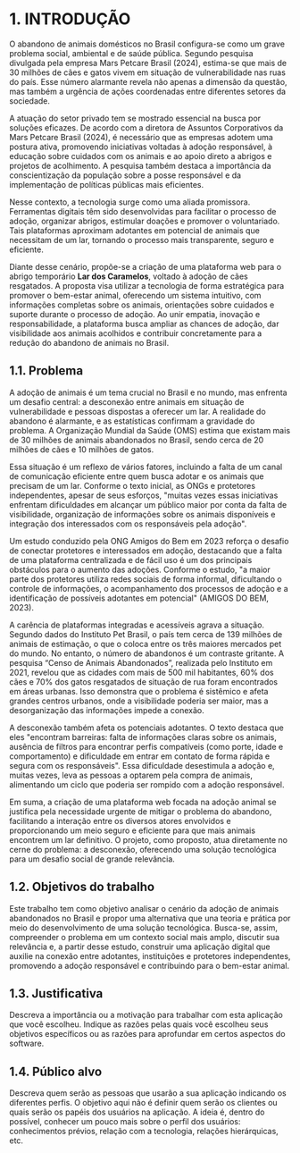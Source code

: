 # 1. INTRODUÇÃO

   O abandono de animais domésticos no Brasil configura-se como um grave problema social, ambiental e de saúde pública. Segundo pesquisa divulgada pela empresa Mars Petcare Brasil (2024), estima-se que mais de 30 milhões de cães e gatos vivem em situação de vulnerabilidade nas ruas do país. Esse número alarmante revela não apenas a dimensão da questão, mas também a urgência de ações coordenadas entre diferentes setores da sociedade.

   A atuação do setor privado tem se mostrado essencial na busca por soluções eficazes. De acordo com a diretora de Assuntos Corporativos da Mars Petcare Brasil (2024), é necessário que as empresas adotem uma postura ativa, promovendo iniciativas voltadas à adoção responsável, à educação sobre cuidados com os animais e ao apoio direto a abrigos e projetos de acolhimento. A pesquisa também destaca a importância da conscientização da população sobre a posse responsável e da implementação de políticas públicas mais eficientes.

   Nesse contexto, a tecnologia surge como uma aliada promissora. Ferramentas digitais têm sido desenvolvidas para facilitar o processo de adoção, organizar abrigos, estimular doações e promover o voluntariado. Tais plataformas aproximam adotantes em potencial de animais que necessitam de um lar, tornando o processo mais transparente, seguro e eficiente.

   Diante desse cenário, propõe-se a criação de uma plataforma web para o abrigo temporário **Lar dos Caramelos**, voltado à adoção de cães resgatados. A proposta visa utilizar a tecnologia de forma estratégica para promover o bem-estar animal, oferecendo um sistema intuitivo, com informações completas sobre os animais, orientações sobre cuidados e suporte durante o processo de adoção. Ao unir empatia, inovação e responsabilidade, a plataforma busca ampliar as chances de adoção, dar visibilidade aos animais acolhidos e contribuir concretamente para a redução do abandono de animais no Brasil.



## 1.1. Problema

  A adoção de animais é um tema crucial no Brasil e no mundo, mas enfrenta um desafio central: a desconexão entre animais em situação de vulnerabilidade e pessoas dispostas a oferecer um lar. A realidade do abandono é alarmante, e as estatísticas confirmam a gravidade do problema. A Organização Mundial da Saúde (OMS) estima que existam mais de 30 milhões de animais abandonados no Brasil, sendo cerca de 20 milhões de cães e 10 milhões de gatos.

Essa situação é um reflexo de vários fatores, incluindo a falta de um canal de comunicação eficiente entre quem busca adotar e os animais que precisam de um lar. Conforme o texto inicial, as ONGs e protetores independentes, apesar de seus esforços, "muitas vezes essas iniciativas enfrentam dificuldades em alcançar um público maior por conta da falta de visibilidade, organização de informações sobre os animais disponíveis e integração dos interessados com os responsáveis pela adoção".

Um estudo conduzido pela ONG Amigos do Bem em 2023 reforça o desafio de conectar protetores e interessados em adoção, destacando que a falta de uma plataforma centralizada e de fácil uso é um dos principais obstáculos para o aumento das adoções. Conforme o estudo, "a maior parte dos protetores utiliza redes sociais de forma informal, dificultando o controle de informações, o acompanhamento dos processos de adoção e a identificação de possíveis adotantes em potencial" (AMIGOS DO BEM, 2023).

A carência de plataformas integradas e acessíveis agrava a situação. Segundo dados do Instituto Pet Brasil, o país tem cerca de 139 milhões de animais de estimação, o que o coloca entre os três maiores mercados pet do mundo. No entanto, o número de abandonos é um contraste gritante. A pesquisa “Censo de Animais Abandonados”, realizada pelo Instituto em 2021, revelou que as cidades com mais de 500 mil habitantes, 60% dos cães e 70% dos gatos resgatados de situação de rua foram encontrados em áreas urbanas. Isso demonstra que o problema é sistêmico e afeta grandes centros urbanos, onde a visibilidade poderia ser maior, mas a desorganização das informações impede a conexão.

A desconexão também afeta os potenciais adotantes. O texto destaca que eles "encontram barreiras: falta de informações claras sobre os animais, ausência de filtros para encontrar perfis compatíveis (como porte, idade e comportamento) e dificuldade em entrar em contato de forma rápida e segura com os responsáveis". Essa dificuldade desestimula a adoção e, muitas vezes, leva as pessoas a optarem pela compra de animais, alimentando um ciclo que poderia ser rompido com a adoção responsável.

Em suma, a criação de uma plataforma web focada na adoção animal se justifica pela necessidade urgente de mitigar o problema do abandono, facilitando a interação entre os diversos atores envolvidos e proporcionando um meio seguro e eficiente para que mais animais encontrem um lar definitivo. O projeto, como proposto, atua diretamente no cerne do problema: a desconexão, oferecendo uma solução tecnológica para um desafio social de grande relevância.

## 1.2. Objetivos do trabalho

Este trabalho tem como objetivo analisar o cenário da adoção de animais abandonados no Brasil e propor uma alternativa que una teoria e prática por meio do desenvolvimento de uma solução tecnológica. Busca-se, assim, compreender o problema em um contexto social mais amplo, discutir sua relevância e, a partir desse estudo, construir uma aplicação digital que auxilie na conexão entre adotantes, instituições e protetores independentes, promovendo a adoção responsável e contribuindo para o bem-estar animal.


## 1.3. Justificativa

Descreva a importância ou a motivação para trabalhar com esta aplicação que você escolheu. Indique as razões pelas quais você escolheu seus objetivos específicos ou as razões para aprofundar em certos aspectos do software.

## 1.4. Público alvo

Descreva quem serão as pessoas que usarão a sua aplicação indicando os diferentes perfis. O objetivo aqui não é definir quem serão os clientes ou quais serão os papéis dos usuários na aplicação. A ideia é, dentro do possível, conhecer um pouco mais sobre o perfil dos usuários: conhecimentos prévios, relação com a tecnologia, relações hierárquicas, etc.
